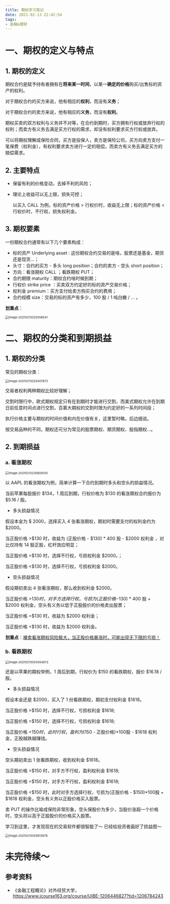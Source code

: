 ```yaml
---
title: 期权学习笔记
date: 2021-02-13 22:42:54
tags:
- 金融&理财
---
```


# 一、期权的定义与特点

## 1. 期权的定义

期权合约是赋予持有者拥有在**将来某一时间**，以某一**确定的价格**购买/出售标的资产的权利。

对于期权合约的买方来说，他有相应的**权利**，而没有**义务**；

对于期权合约的卖方来说，他有相应的**义务**，而没有**权利**。

期权买卖的双方权利与义务并不对等，在合约到期时，买方拥有行权或放弃行权的权利；而卖方有义务去满足买方行权的需求，却没有权利要求买方行权或放弃。

可以将期权理解成保险合同，买方是投保人，卖方是保险公司，买方向卖方支付一笔保费（权利金），有权利要求卖方进行一定的赔偿，而卖方有义务去满足买方的赔偿需求。

## 2. 主要特点

- 保留有利的价格变动，去掉不利的风险；

- 理论上收益可以无上限，损失可控；

  以买入 CALL 为例，标的资产价格 > 行权价时，收益无上限；标的资产价格 < 行权价时，不行权，损失权利金。

## 3. 期权要素

一份期权合约通常有以下几个要素构成：

- 标的资产 Underlying asset : 这份期权合约交易的是啥，股票还是基金，期货还是现货…；
- 头寸：合约的买方 - 多头 long position；合约的卖方 - 空头 short position；
- 方向：看涨期权 CALL ；看跌期权 PUT；
- 合约期限 maturity：期权合约啥时候到期；
- 行权价 strike price ：买卖双方约定好的标的资产交易价格；
- 权利金 premium：买方支付给卖方购买合约的费用；
- 合约规模 size：交易的标的资产有多少，100 股 / 1 吨白糖 / … 。

**划重点**：

<img src="https://tva1.sinaimg.cn/large/008eGmZEly1gnman7sv4pj30ss05kab0.jpg" alt="image-20210213225058541" style="zoom:67%;" />

# 二、期权的分类和到期损益

## 1. 期权的分类

常见的期权分类：

<img src="https://tva1.sinaimg.cn/large/008eGmZEly1gnmaqgucrwj30mw06i3zf.jpg" alt="image-20210213225407872" style="zoom:67%;" />

交易者权利两种期权比较好理解；

交割时限行中，欧式期权规定只有在到期时才能进行交割，而美式期权允许在到期日前任意时间点进行交割，百慕大期权的交割时限为约定好的一系列时间段；

执行价格主要与期权的时间价值和内在价值有关，这里暂时略，后边细说。

按交易品种的不同，期权还可分为常见的股票期权、期货期权、股指期权…。

## 2. 到期损益

### a. 看涨期权

<img src="https://tva1.sinaimg.cn/large/008eGmZEly1gnl6yr946xj30jw0ei40u.jpg" alt="image-20210212235808100" style="zoom:67%;" />

以 AAPL 的看涨期权为例，简单计算一下合约到期时多头和空头的损益情况。

当前苹果每股报价 $134，1 周后到期，行权价格为 $130 的看涨期权合约报价为 $5.16 / 股。

- 多头损益情况

假设本金为 $ 2000，选择买入 4 张看涨期权，期初时需要支付的权利金约为 $2000。

当正股价格 >$130 时，收益为 (正股价格 - $130) * 400 股 - $2000 权利金 ，对比仅持有 14 股正股，杠杆效应明显；

当正股价格 =$130 时，选择不行权，亏损权利金 $2000。；

当正股价格 <$130 时，选择不行权，亏损权利金 $2000。

- 空头损益情况

假设期初卖出 4 张看涨期权，那么收到权利金 $2000。

当正股价格 >$130 时，对手方选择行权，亏损为 (正股价格-$130) * 400 股 + $2000 权利金，空头有义务以低于正股股价的价格卖出股票；

当正股价格 =$130 时，收益为 $2000 权利金；

当正股价格 <$130 时，收益为 $2000 权利金。

**划重点**：<u>裸卖看涨期权风险极大，当正股价格暴涨时，可能出现无下限的亏损！</u>

### b. 看跌期权

<img src="https://tva1.sinaimg.cn/large/008eGmZEly1gnl810plg5j30ju0eq76o.jpg" alt="image-20210213003454872" style="zoom:67%;" />

还是以苹果的期权举例，1 周后到期，行权价为 $150 的看跌期权，报价 $16.18 / 股。

- 多头损益情况

假设本金还是 $2000，买入了 1 份看跌期权，期初支付权利金 $1618。

当正股价格 >$150 时，选择不行权，亏损权利金 $1618;

当正股价格 =$150 时，选择不行权，亏损权利金 $1618;

当正股价格 <$150 时，此时行权，盈利为($150 - 正股价格)*100股 - $1618 权利金，正股越跌越赚钱。

- 空头损益情况

空头期初卖出 1 张看跌期权，收到权利金 $1618。

当正股价格 >$150 时，对手方不行权，盈利权利金 $1618;

当正股价格 =$150 时，对手方不行权，盈利权利金 $1618;

当正股价格 <$150 时，此时对手方选择行权，亏损为(正股价格 - $150)*100股 + $1618 权利金，空头有义务以正股价格买入股票。

卖 PUT 的操作比喻成保险非常形象，空头保股价为多少，当股价涨超一个价格时，空头将以高于正股股价的价格买入股票。

学习到这里，才发现现在的交易软件都很智能了～ 已经给投资者画好了损益图～

<img src="https://tva1.sinaimg.cn/large/008eGmZEly1gnl8p9xpjtj30ja0e8dh2.jpg" alt="image-20210213005813878" style="zoom:67%;" />

# 未完待续～ 



## 参考资料

- 《金融工程概论》对外经贸大学，https://www.icourse163.org/course/UIBE-1206446827?tid=1206784243